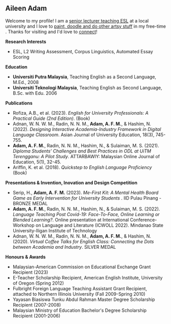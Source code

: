 ## Aileen Adam

Welcome to my profile! I am a [senior lecturer teaching ESL](https://www.linkedin.com/in/aileenadam/) at a local university  and I love to [paint, doodle and do other artsy stuff](https://www.instagram.com/doodlingsandthings) in my free-time . Thanks for visiting and I'd love to [connect](aileenfarida@gmail.com)!


**Research Interests**
  - ESL, L2 Writing Assessment, Corpus Linguistics, Automated Essay Scoring

**Education**
- **Universiti Putra Malaysia**, Teaching English as a Second Language, M.Ed., 2008
- **Universiti Teknologi Malaysia**, Teaching English as Second Language, B.Sc. with Edu. 2006

**Publications**

- Rofiza, A.B., et al. (2023). _English for University Professionals: A Practical Guide (2nd Edition)_. (Book)
- Adnan, W. N. W. M., Radin, N. N. M., **Adam, A. F. M.**, & Hashim, N. (2022). _Designing Interactive Academia-Industry Framework in Digital Language Classroom_. Asian Journal of University Education, 18(3), 745-755.
- **Adam, A. F. M.**, Radin, N. N. M., Hashim, N., & Sulaiman, M. S. (2021). _Diploma Students’ Challenges and Best Practices in ODL at UiTM Terengganu: A Pilot Study_. ATTARBAWIY: Malaysian Online Journal of Education, 5(1), 32-45.
- Ariffin, K. et al. (2018). _Quickstep to English Language Proficiency_ (Book)

**Presentations & Invention, Inovation and Design Competition**

- Serip, H., **Adam, A. F. M.** (2023). _Me-First Kit: A Mental Health Board Game as Early Intervention for University Students_ . IID Pulau Pinang - BRONZE MEDAL
- **Adam, A. F. M.**, Radin, N. N. M., Hashim, N., & Sulaiman, M. S. (2022). _Language Teaching Post Covid-19: Face-To-Face, Online Learning or Blended Learning?_. Online presentation at International Conference-Workshop on Language and Literature (ICWOLL 2022). Mindanao State University-Iligan Institute of Technology
- Adnan, W. N. W. M., Radin, N. N. M., **Adam, A. F. M.**, & Hashim, N. (2020). _Virtual Coffee Talks for English Class: Connecting the Dots between Academia and Industry_. SILVER MEDAL

**Honours & Awards**

- Malaysian-American Commission on Educational Exchange Grant Recipient (2023)
- E-Teacher Scholarship Recipient, American English Institute, University of Oregon (Spring 2012)
- Fulbright Foreign Language Teaching Assistant Grant Recipient, attached to Northern Illinois University (Fall 2009-Spring 2010)
- Yayasan Biasiswa Tunku Abdul Rahman Master Degree Scholarship Recipient (2007-2008)
- Malaysian Ministry of Education Bachelor's Degree Scholarship Recipient (2001-2006)
